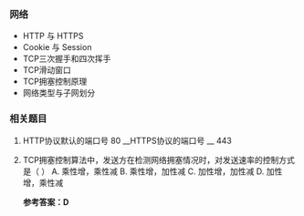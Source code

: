 ### 网络

- HTTP 与 HTTPS
- Cookie 与 Session
- TCP三次握手和四次挥手
- TCP滑动窗口
- TCP拥塞控制原理
- 网络类型与子网划分







### 相关题目

1. HTTP协议默认的端口号 80   __HTTPS协议的端口号 __ 443

2. TCP拥塞控制算法中，发送方在检测网络拥塞情况时，对发送速率的控制方式是（ ）
   A. 乘性增，乘性减
   B. 乘性增，加性减
   C. 加性增，加性减
   D. 加性增，乘性减

   **参考答案：D**